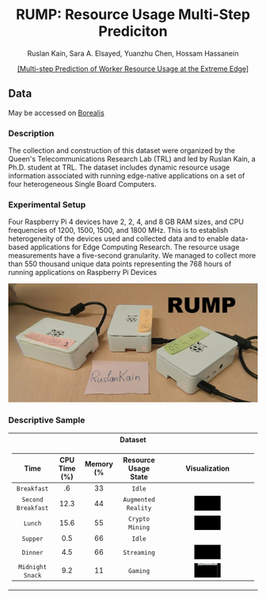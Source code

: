 <div align="center">
<h1> RUMP: Resource Usage Multi-Step Prediciton</h1>
<!-- <--!span><font size="5", > Multi-Step Prediciton of Worker Resource Usage at the Extreme Edge
</font></span> -->
  
  Ruslan Kain, Sara A. Elsayed, Yuanzhu Chen, Hossam Hassanein 
<!-- <a href="https://www.researchgate.net/publication/363157892_Multi-step_Prediction_of_Worker_Resource_Usage_at_the_Extreme_Edge">Ruslan Kain</a> -->
<div><a href="https://www.researchgate.net/publication/363157892_Multi-step_Prediction_of_Worker_Resource_Usage_at_the_Extreme_Edge">[Multi-step Prediction of Worker Resource Usage at the Extreme Edge]</a></div> 

</div>


## Data
May be accessed on [Borealis](https://borealisdata.ca/dataset.xhtml?persistentId=doi:10.5683/SP3/GOZAJE)
  

### Description

The collection and construction of this dataset were organized by the Queen's Telecommunications Research Lab (TRL) and led by Ruslan Kain, a Ph.D. student at TRL. The dataset includes dynamic resource usage information associated with running edge-native applications on a set of four heterogeneous Single Board Computers.
  
### Experimental Setup

Four Raspberry Pi 4 devices have 2, 2, 4, and 8 GB RAM sizes, and CPU frequencies of 1200, 1500, 1500, and 1800 MHz. This is to establish heterogeneity of the devices used and collected data and to enable data-based applications for Edge Computing Research. The resource usage measurements have a five-second granularity. We managed to collect more than 550 thousand unique data points representing the 768 hours of running applications on Raspberry Pi Devices

<td><img src=figures/RPis.jpg/></td>


### Descriptive Sample

<table>
<tr><th>Dataset </th></tr>
<tr><td>

|       Time      |       CPU Time (%)     |    Memory (%     |  Resource Usage State     |   Visualization |
|:----------------:|:-----------------:|:---------------:| :---------------:|  :---------------:|
|    `Breakfast`    |        .6       |   33   |   `Idle`   |   |
|     `Second Breakfast`    |        12.3       |   44    | `Augmented Reality` | <img src="figures/AR on RPi 400.gif" width="30%" align='center'/> |
|     `Lunch`     |        15.6       |    55    | `Crypto Mining` |  <img src="figures/Mining.gif" width="30%" align='center'/> |
|      `Supper`     |        0.5       |    66    |  `Idle` |   |
|     `Dinner` |        4.5       |     66    |   `Streaming` |   <img src="figures/Stream.gif" width="30%" align='center'/>  |
|     `Midnight Snack`    |     9.2    |    11     |   `Gaming`   |   <img src="figures/Game.gif" width="30%" align='center'/>   |

</td></tr> </table>


